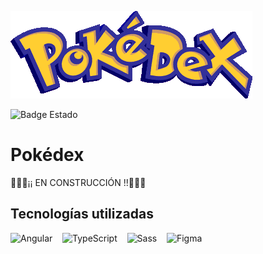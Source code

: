 ![Pokedex](docs/pokedex.webp)

![Badge Estado](https://img.shields.io/badge/ESTADO-Construcción-orange)


# Pokédex

🚨🚧🚧¡¡ EN CONSTRUCCIÓN !!🚧🚧🚨



## Tecnologías utilizadas
![Angular](https://img.shields.io/badge/Angular-0F0F11.svg?style=for-the-badge&logo=Angular&logoColor=white)&nbsp;&nbsp;&nbsp;
![TypeScript](https://img.shields.io/badge/TypeScript-3178C6.svg?style=for-the-badge&logo=TypeScript&logoColor=white)&nbsp;&nbsp;&nbsp;
![Sass](https://img.shields.io/badge/Sass-CC6699.svg?style=for-the-badge&logo=Sass&logoColor=white)&nbsp;&nbsp;&nbsp;
![Figma](https://img.shields.io/badge/Figma-F24E1E.svg?style=for-the-badge&logo=Figma&logoColor=white)&nbsp;&nbsp;&nbsp;